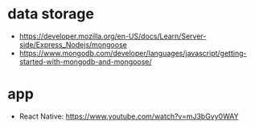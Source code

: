 # data storage
- https://developer.mozilla.org/en-US/docs/Learn/Server-side/Express_Nodejs/mongoose
- https://www.mongodb.com/developer/languages/javascript/getting-started-with-mongodb-and-mongoose/


# app
- React Native: https://www.youtube.com/watch?v=mJ3bGvy0WAY
